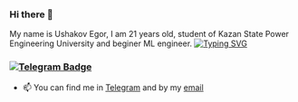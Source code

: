 ### Hi there 👋
My name is Ushakov Egor, I am 21 years old, student of Kazan State Power Engineering University and beginer ML engineer.
<a href="https://git.io/typing-svg"><img src="https://readme-typing-svg.herokuapp.com?font=Fira+Code&pause=1000&color=3122F7&random=false&width=435&lines=ML+Engineer" alt="Typing SVG" /></a>

<h3><a href='https://t.me/usako02'>
    <img src="https://img.shields.io/badge/Telegram-27A3E2?style=for-the-badge&logo=telegram&logoColor=white" alt="Telegram Badge"/>
    </a>
</h3>

- 📫 You can find me in [Telegram](https://t.me/usako02) and by my [email](usakovegor2002@gmail.com)
